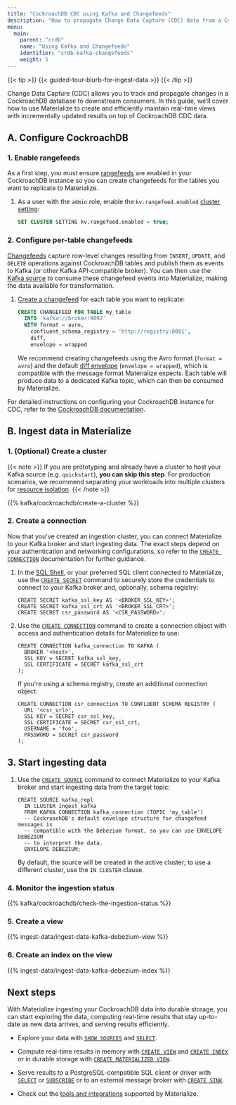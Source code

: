 ```yaml
---
title: "CockroachDB CDC using Kafka and Changefeeds"
description: "How to propagate Change Data Capture (CDC) data from a CockroachDB database to Materialize"
menu:
  main:
    parent: "crdb"
    name: "Using Kafka and Changefeeds"
    identifier: "crdb-kafka-changefeeds"
    weight: 5
---
```


{{< tip >}}
{{< guided-tour-blurb-for-ingest-data >}}
{{< /tip >}}

Change Data Capture (CDC) allows you to track and propagate changes in a
CockroachDB database to downstream consumers. In this guide, we’ll cover how to
use Materialize to create and efficiently maintain real-time views with
incrementally updated results on top of CockroachDB CDC data.

[//]: # "TODO(morsapaes) Add Before you begin section for consistency and
details like the minimum required Cockroach version to follow this."

## A. Configure CockroachDB

### 1. Enable rangefeeds

[//]: # "TODO(morsapaes) Add more detailed steps and best practices, including
checking if rangefeeds are already enabled (true for CockroachDB serverless),
creating a dedicated user for replication, granting it the appropriate
permissions, using CDC queries to reduce the amount of data sent over the wire,
and so on."

As a first step, you must ensure [rangefeeds](https://www.cockroachlabs.com/docs/stable/create-and-configure-changefeeds#enable-rangefeeds)
are enabled in your CockroachDB instance so you can create changefeeds for the
tables you want to replicate to Materialize.

1. As a user with the `admin` role, enable the `kv.rangefeed.enabled`
   [cluster setting](https://www.cockroachlabs.com/docs/stable/set-cluster-setting):

   ```sql
   SET CLUSTER SETTING kv.rangefeed.enabled = true;
   ```

### 2. Configure per-table changefeeds

[//]: # "TODO(morsapaes) Instructions to create a changefeed vary depending on
whether users are on CockroachDB core or enterprise."

[Changefeeds](https://www.cockroachlabs.com/docs/stable/change-data-capture-overview)
capture row-level changes resulting from `INSERT`, `UPDATE`, and `DELETE`
operations against CockroachDB tables and publish them as events to Kafka
(or other Kafka API-compatible broker). You can then use the [Kafka source](/sql/create-source/kafka/#using-debezium)
to consume these changefeed events into Materialize, making the data available
for transformation.

1. [Create a changefeed](https://www.cockroachlabs.com/docs/stable/create-and-configure-changefeeds?)
   for each table you want to replicate:

   ```sql
   CREATE CHANGEFEED FOR TABLE my_table
     INTO 'kafka://broker:9092'
     WITH format = avro,
       confluent_schema_registry = 'http://registry:8081',
       diff,
       envelope = wrapped
   ```

   We recommend creating changefeeds using the Avro format (`format = avro`) and
   the default [diff envelope](https://www.cockroachlabs.com/docs/v24.3/create-changefeed#envelope)
   (`envelope = wrapped`), which is compatible with the message format
   Materialize expects. Each table will produce data to a dedicated Kafka
   topic, which can then be consumed by Materialize.


For detailed instructions on configuring your CockroachDB instance for CDC,
refer to the [CockroachDB documentation](https://www.cockroachlabs.com/docs/stable/create-changefeed).

## B. Ingest data in Materialize

### 1. (Optional) Create a cluster

{{< note >}}
If you are prototyping and already have a cluster to host your Kafka
source (e.g. `quickstart`), **you can skip this step**. For production
scenarios, we recommend separating your workloads into multiple clusters for
[resource isolation](/sql/create-cluster/#resource-isolation).
{{< /note >}}

{{% kafka/cockroachdb/create-a-cluster %}}

### 2. Create a connection


Now that you've created an ingestion cluster, you can connect Materialize to
your Kafka broker and start ingesting data. The exact steps depend on your
authentication and networking configurations, so refer to the
[`CREATE CONNECTION`](/sql/create-connection/#kafka) documentation for further
guidance.

1. In the [SQL Shell](/console/), or your preferred SQL
   client connected to Materialize, use the [`CREATE SECRET`](/sql/create-secret/)
   command to securely store the credentials to connect to your Kafka broker
   and, optionally, schema registry:

    ```mzsql
    CREATE SECRET kafka_ssl_key AS '<BROKER_SSL_KEY>';
    CREATE SECRET kafka_ssl_crt AS '<BROKER_SSL_CRT>';
    CREATE SECRET csr_password AS '<CSR_PASSWORD>';
    ```

1. Use the [`CREATE CONNECTION`](/sql/create-connection/#kafka) command to create
   a connection object with access and authentication details for Materialize to
   use:

    ```mzsql
    CREATE CONNECTION kafka_connection TO KAFKA (
      BROKER '<host>',
      SSL KEY = SECRET kafka_ssl_key,
      SSL CERTIFICATE = SECRET kafka_ssl_crt
    );
    ```

    If you're using a schema registry, create an additional connection object:

    ```mzsql
    CREATE CONNECTION csr_connection TO CONFLUENT SCHEMA REGISTRY (
      URL '<csr_url>',
      SSL KEY = SECRET csr_ssl_key,
      SSL CERTIFICATE = SECRET csr_ssl_crt,
      USERNAME = 'foo',
      PASSWORD = SECRET csr_password
    );
    ```

## 3. Start ingesting data

1. Use the [`CREATE SOURCE`](/sql/create-source/) command to connect Materialize
   to your Kafka broker and start ingesting data from the target topic:

   ```mzsql
   CREATE SOURCE kafka_repl
     IN CLUSTER ingest_kafka
     FROM KAFKA CONNECTION kafka_connection (TOPIC 'my_table')
     -- CockroachDB's default envelope structure for changefeed messages is
     -- compatible with the Debezium format, so you can use ENVELOPE DEBEZIUM
     -- to interpret the data.
     ENVELOPE DEBEZIUM;
   ```

    By default, the source will be created in the active cluster; to use a
    different cluster, use the `IN CLUSTER` clause.

### 4. Monitor the ingestion status

{{% kafka/cockroachdb/check-the-ingestion-status %}}

### 5. Create a view

{{% ingest-data/ingest-data-kafka-debezium-view %}}

### 6. Create an index on the view

{{% ingest-data/ingest-data-kafka-debezium-index %}}

## Next steps

With Materialize ingesting your CockroachDB data into durable storage, you can
start exploring the data, computing real-time results that stay up-to-date as
new data arrives, and serving results efficiently.

- Explore your data with [`SHOW SOURCES`](/sql/show-sources) and [`SELECT`](/sql/select/).

- Compute real-time results in memory with [`CREATE VIEW`](/sql/create-view/)
  and [`CREATE INDEX`](/sql/create-index/) or in durable
  storage with [`CREATE MATERIALIZED VIEW`](/sql/create-materialized-view/).

- Serve results to a PostgreSQL-compatible SQL client or driver with [`SELECT`](/sql/select/)
  or [`SUBSCRIBE`](/sql/subscribe/) or to an external message broker with
  [`CREATE SINK`](/sql/create-sink/).

- Check out the [tools and integrations](/integrations/) supported by
  Materialize.
